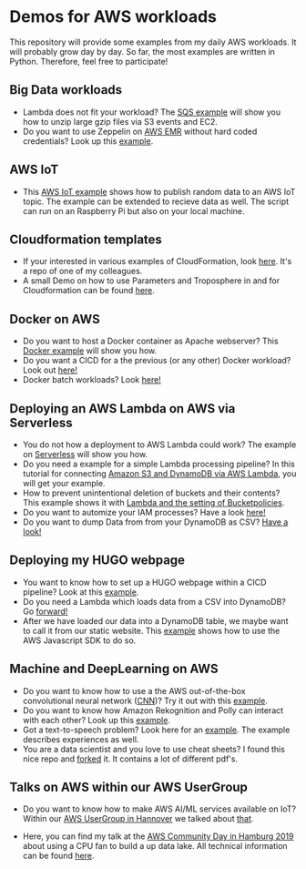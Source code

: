# Demos for AWS workloads

This repository will provide some examples from my daily AWS workloads. It will probably grow day by day. So far, the most examples are written in Python. Therefore, feel free to participate!

## Big Data workloads

* Lambda does not fit your workload? The [SQS example](SQS/README.MD) will show you how to unzip large gzip files via S3 events and EC2.
* Do you want to use Zeppelin on [AWS EMR](https://aws.amazon.com/emr/?nc1=h_ls) without hard coded credentials? Look up this [example](EMR/README.MD).

## AWS IoT

* This [AWS IoT example](https://github.com/Zirkonium88/AWS/tree/master/IoT) shows how to publish random data to an AWS IoT topic. The example can be extended to recieve data as well. The script can run on an Raspberry Pi but also on your local machine.

## Cloudformation templates

* If your interested in various examples of CloudFormation, look [here](https://github.com/Zirkonium88/aws-cf-templates). It's a repo of one of my colleagues.
* A small Demo on how to use Parameters and Troposphere in and for Cloudformation can be found [here](https://github.com/Zirkonium88/AWS/tree/master/CloudFormation/README.MD).

## Docker on AWS

* Do you want to host a Docker container as Apache webserver? This [Docker example](Docker/DockerStaticWebsite/README.MD) will show you how.
* Do you want a CICD for a the previous (or any other) Docker workload? Look out [here!](Docker/DockerCICD/README.MD)
* Docker batch workloads? Look [here!](https://github.com/Zirkonium88/AWS/blob/master/Docker/README.MD)

## Deploying an AWS Lambda on AWS via Serverless

* You do not how a deployment to AWS Lambda could work? The example on [Serverless](https://github.com/Zirkonium88/AWS/tree/master/Lambda/ServerlessDemo/README.MD) will show you how.
* Do you need a example for a simple Lambda processing pipeline? In this tutorial for connecting [Amazon S3 and DynamoDB via AWS Lambda](https://github.com/Zirkonium88/AWS/tree/master/Lambda/GetImagenames/README.MD), you will get your example.
* How to prevent unintentional deletion of buckets and their contents? This example shows it with [Lambda and the setting of Bucketpolicies](https://github.com/Zirkonium88/AWS/tree/master/Lambda/BucketPolicy/README.MD).
* Do you want to automize your IAM processes? Have a look [here!](https://github.com/Zirkonium88/AWS/blob/master/Lambda/AddUser/README.MD)
* Do you want to dump Data from from your DynamoDB as CSV? [Have a look!]() 

## Deploying my HUGO webpage

* You want to know how to set up a HUGO webpage within a CICD pipeline? Look at this [example](BuildHUGO/README.MD).
* Do you need a Lambda which loads data from a CSV into DynamoDB? Go [forward!](Lambda/LoadData/README.MD)
* After we have loaded our data into a DynamoDB table, we maybe want to call it from our static website. This [example](https://github.com/Zirkonium88/AWS/blob/master/BuildHUGO/CallDynamo.MD) shows how to use the AWS Javascript SDK to do so.

## Machine and DeepLearning on AWS

* Do you want to know how to use a the AWS out-of-the-box convolutional neural network ([CNN](https://en.wikipedia.org/wiki/Convolutional_neural_network))? Try it out with this [example](https://github.com/Zirkonium88/AWS/tree/master/Lambda/DetectFaces).
* Do you want to know how Amazon Rekognition and Polly can interact with each other? Look up this [example](https://github.com/Zirkonium88/AWS/tree/master/Lambda/CompareFaces).
* Got a text-to-speech problem? Look here for an [example](https://github.com/Zirkonium88/AWS/tree/master/Lambda/TransScribeMP3). The example describes experiences as well.
* You are a data scientist and you love to use cheat sheets? I found this nice repo and [forked](https://github.com/Zirkonium88/Data-Science--Cheat-Sheet) it. It contains a lot of different pdf's.

## Talks on AWS within our AWS UserGroup

* Do you want to know how to make AWS AI/ML services available on IoT? Within our [AWS UserGroup in Hannover](https://www.meetup.com/de-DE/AWS-Usergroup-Hannover/) we talked about [that](https://github.com/Zirkonium88/AWS/tree/master/Presentations/20190319_UserGroup_AI_on_IoT.pdf).

* Here, you can find my talk at the [AWS Community Day in Hamburg 2019](https://github.com/Zirkonium88/AWS/tree/master/Presentations/20190909_AWS_communityday.pdf) about using a CPU fan to build a up data lake. All technical information can be found [here](https://github.com/Zirkonium88/AWS/tree/master/IoT).
